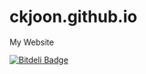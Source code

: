 # ckjoon.github.io
My Website


[![Bitdeli Badge](https://d2weczhvl823v0.cloudfront.net/ckjoon/ckjoon.github.io/trend.png)](https://bitdeli.com/free "Bitdeli Badge")

